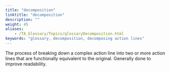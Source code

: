 ```yaml
--- 
title: "decomposition"
linktitle: "decomposition"
description: ""
weight: 45
aliases: 
    - /TA_Glossary/Topics/glossaryDecomposition.html
keywords: "glossary, decomposition, decomposing action lines"
---
```


The process of breaking down a complex action line into two or more action lines that are functionally equivalent to the original. Generally done to improve readability.

